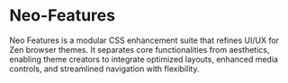 # Neo-Features
Neo Features is a modular CSS enhancement suite that refines UI/UX for Zen browser themes. It separates core functionalities from aesthetics, enabling theme creators to integrate optimized layouts, enhanced media controls, and streamlined navigation with flexibility.
